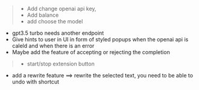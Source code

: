 > - Add change openai api key, 
> - Add balance 
> - add choose the model 
- gpt3.5 turbo needs another endpoint 
- Give hints to user in UI in form of styled popups when the openai api is caleld and when there is an error
 - Maybe add the feature of accepting or rejecting the completion
> - start/stop extension button 

- add a rewrite feature ==> rewrite the selected text, you need to be able to undo with shortcut

